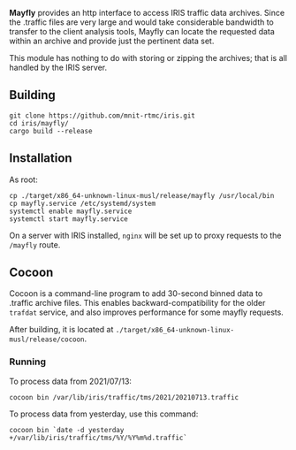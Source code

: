 **Mayfly** provides an http interface to access IRIS traffic data archives.
Since the .traffic files are very large and would take considerable bandwidth
to transfer to the client analysis tools, Mayfly can locate the requested data
within an archive and provide just the pertinent data set.

This module has nothing to do with storing or zipping the archives; that is all
handled by the IRIS server.

## Building

```
git clone https://github.com/mnit-rtmc/iris.git
cd iris/mayfly/
cargo build --release
```

## Installation

As root:
```
cp ./target/x86_64-unknown-linux-musl/release/mayfly /usr/local/bin
cp mayfly.service /etc/systemd/system
systemctl enable mayfly.service
systemctl start mayfly.service
```

On a server with IRIS installed, `nginx` will be set up to proxy requests to
the `/mayfly` route.

## Cocoon

Cocoon is a command-line program to add 30-second binned data to .traffic
archive files.  This enables backward-compatibility for the older `trafdat`
service, and also improves performance for some mayfly requests.

After building, it is located at
`./target/x86_64-unknown-linux-musl/release/cocoon`.

### Running

To process data from 2021/07/13:
```
cocoon bin /var/lib/iris/traffic/tms/2021/20210713.traffic
```

To process data from yesterday, use this command:
```
cocoon bin `date -d yesterday +/var/lib/iris/traffic/tms/%Y/%Y%m%d.traffic`
```
